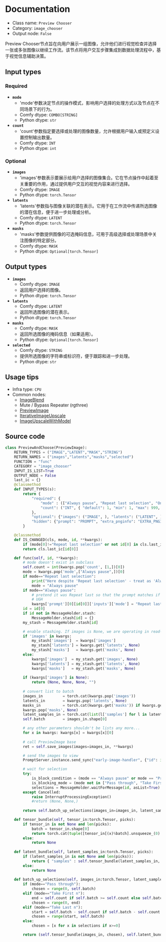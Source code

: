 # Documentation
- Class name: `Preview Chooser`
- Category: `image_chooser`
- Output node: `False`

Preview Chooser节点旨在向用户展示一组图像，允许他们进行视觉检查并选择一张或多张图像以继续工作流。该节点将用户交互步骤集成到数据处理流程中，基于视觉信息辅助决策。

## Input types
### Required
- **`mode`**
    - 'mode'参数决定节点的操作模式，影响用户选择的处理方式以及节点在不同场景下的行为。
    - Comfy dtype: `COMBO[STRING]`
    - Python dtype: `str`
- **`count`**
    - 'count'参数指定要选择或处理的图像数量，允许根据用户输入或预定义设置控制输出数量。
    - Comfy dtype: `INT`
    - Python dtype: `int`
### Optional
- **`images`**
    - 'images'参数表示要展示给用户选择的图像集合。它在节点操作中起着至关重要的作用，通过提供用户交互的视觉内容来进行选择。
    - Comfy dtype: `IMAGE`
    - Python dtype: `torch.Tensor`
- **`latents`**
    - 'latents'参数指与图像关联的潜在表示。它用于在工作流中传递所选图像的潜在信息，便于进一步处理或分析。
    - Comfy dtype: `LATENT`
    - Python dtype: `torch.Tensor`
- **`masks`**
    - 'masks'参数提供图像的可选掩码信息，可用于高级选择或处理场景中关注图像的特定部分。
    - Comfy dtype: `MASK`
    - Python dtype: `Optional[torch.Tensor]`

## Output types
- **`images`**
    - Comfy dtype: `IMAGE`
    - 返回用户选择的图像。
    - Python dtype: `torch.Tensor`
- **`latents`**
    - Comfy dtype: `LATENT`
    - 返回所选图像的潜在表示。
    - Python dtype: `torch.Tensor`
- **`masks`**
    - Comfy dtype: `MASK`
    - 返回所选图像的掩码信息（如果适用）。
    - Python dtype: `Optional[torch.Tensor]`
- **`selected`**
    - Comfy dtype: `STRING`
    - 提供所选图像的字符串或标识符，便于跟踪和进一步处理。
    - Python dtype: `str`

## Usage tips
- Infra type: `CPU`
- Common nodes:
    - [ImageBlend](../../Comfy/Nodes/ImageBlend.md)
    - Mute / Bypass Repeater (rgthree)
    - [PreviewImage](../../Comfy/Nodes/PreviewImage.md)
    - [IterativeImageUpscale](../../ComfyUI-Impact-Pack/Nodes/IterativeImageUpscale.md)
    - [ImageUpscaleWithModel](../../Comfy/Nodes/ImageUpscaleWithModel.md)

## Source code
```python
class PreviewAndChoose(PreviewImage):
    RETURN_TYPES = ("IMAGE","LATENT","MASK","STRING")
    RETURN_NAMES = ("images","latents","masks","selected")
    FUNCTION = "func"
    CATEGORY = "image_chooser"
    INPUT_IS_LIST=True
    OUTPUT_NODE = False
    last_ic = {}
    @classmethod
    def INPUT_TYPES(s):
        return {
            "required": {
                "mode" : (["Always pause", "Repeat last selection", "Only pause if batch", "Progress first pick", "Pass through", "Take First n", "Take Last n"],{}),
                "count": ("INT", { "default": 1, "min": 1, "max": 999, "step": 1 }),
            },
            "optional": {"images": ("IMAGE", ), "latents": ("LATENT", ), "masks": ("MASK", ) },
            "hidden": {"prompt": "PROMPT", "extra_pnginfo": "EXTRA_PNGINFO", "id":"UNIQUE_ID"},
        }

    @classmethod
    def IS_CHANGED(cls, mode, id, **kwargs):
        if (mode[0]!="Repeat last selection" or not id[0] in cls.last_ic): cls.last_ic[id[0]] = random.random()
        return cls.last_ic[id[0]]

    def func(self, id, **kwargs):
        # mode doesn't exist in subclass
        self.count = int(kwargs.pop('count', [1,])[0])
        mode = kwargs.pop('mode',["Always pause",])[0]
        if mode=="Repeat last selection":
            print("Here despite 'Repeat last selection' - treat as 'Always pause'")
            mode = "Always pause"
        if mode=="Always pause":
            # pretend it was Repeat last so that the prompt matches if that is selected next time.
            # UGH
            kwargs['prompt'][0][id[0]]['inputs']['mode'] = "Repeat last selection"
        id = id[0]
        if id not in MessageHolder.stash:
            MessageHolder.stash[id] = {}
        my_stash = MessageHolder.stash[id]

        # enable stashing. If images is None, we are operating in read-from-stash mode
        if 'images' in kwargs:
            my_stash['images']  = kwargs['images']
            my_stash['latents'] = kwargs.get('latents', None)
            my_stash['masks']   = kwargs.get('masks', None)
        else:
            kwargs['images']  = my_stash.get('images', None)
            kwargs['latents'] = my_stash.get('latents', None)
            kwargs['masks']   = my_stash.get('masks', None)
            
        if (kwargs['images'] is None):
            return (None, None, None, "")
        
        # convert list to batch
        images_in         = torch.cat(kwargs.pop('images'))
        latents_in        = kwargs.pop('latents', None)
        masks_in          = torch.cat(kwargs.get('masks')) if kwargs.get('masks', None) is not None else None
        kwargs.pop('masks', None)
        latent_samples_in = torch.cat(list(l['samples'] for l in latents_in)) if latents_in is not None else None
        self.batch        = images_in.shape[0]

        # any other parameters shouldn't be lists any more...
        for x in kwargs: kwargs[x] = kwargs[x][0]
 
        # call PreviewImage base
        ret = self.save_images(images=images_in, **kwargs)

        # send the images to view
        PromptServer.instance.send_sync("early-image-handler", {"id": id, "urls":ret['ui']['images']})

        # wait for selection
        try:
            is_block_condition = (mode == "Always pause" or mode == "Progress first pick" or self.batch > 1)
            is_blocking_mode = (mode not in ["Pass through", "Take First n", "Take Last n"])
            selections = MessageHolder.waitForMessage(id, asList=True) if (is_blocking_mode and is_block_condition) else [0]
        except Cancelled:
            raise InterruptProcessingException()
            #return (None, None,)
        
        return self.batch_up_selections(images_in=images_in, latent_samples_in=latent_samples_in, masks_in=masks_in, selections=selections, mode=mode)

    def tensor_bundle(self, tensor_in:torch.Tensor, picks):
        if tensor_in is not None and len(picks):
            batch = tensor_in.shape[0]
            return torch.cat(tuple([tensor_in[(x)%batch].unsqueeze_(0) for x in picks])).reshape([-1]+list(tensor_in.shape[1:]))
        else:
            return None
    
    def latent_bundle(self, latent_samples_in:torch.Tensor, picks):
        if (latent_samples_in is not None and len(picks)):
            return { "samples" : self.tensor_bundle(latent_samples_in, picks) }
        else:
            return None
    
    def batch_up_selections(self, images_in:torch.Tensor, latent_samples_in:torch.Tensor, masks_in:torch.Tensor, selections, mode):
        if (mode=="Pass through"):
            chosen = range(0, self.batch)
        elif (mode=="Take First n"):
            end = self.count if self.batch >= self.count else self.batch
            chosen = range(0, end)
        elif (mode=="Take Last n"):
            start = self.batch - self.count if self.batch - self.count >= 0 else 0
            chosen = range(start, self.batch)
        else:
            chosen = [x for x in selections if x>=0]

        return (self.tensor_bundle(images_in, chosen), self.latent_bundle(latent_samples_in, chosen), self.tensor_bundle(masks_in, chosen), ",".join(str(x) for x in chosen), )